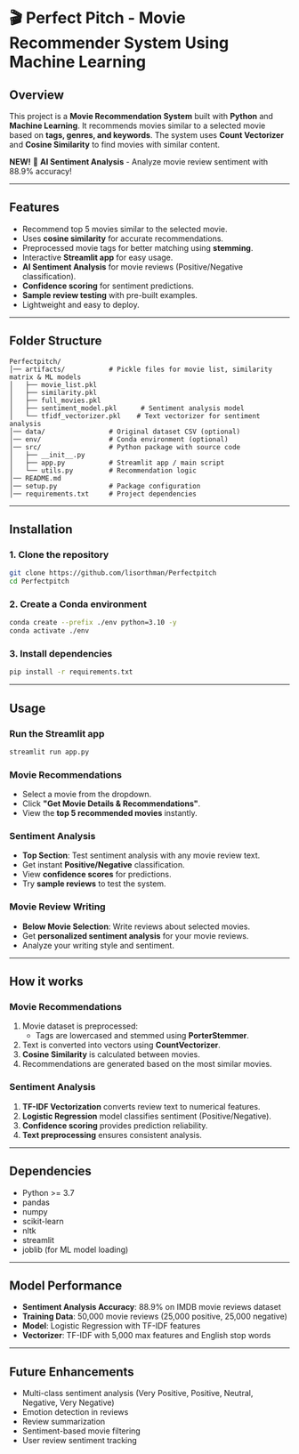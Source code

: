 
# 🎬 Perfect Pitch - Movie Recommender System Using Machine Learning

## Overview

This project is a **Movie Recommendation System** built with **Python** and **Machine Learning**.
It recommends movies similar to a selected movie based on **tags, genres, and keywords**.
The system uses **Count Vectorizer** and **Cosine Similarity** to find movies with similar content.

**NEW!** 🧠 **AI Sentiment Analysis** - Analyze movie review sentiment with 88.9% accuracy!

---

## Features

* Recommend top 5 movies similar to the selected movie.
* Uses **cosine similarity** for accurate recommendations.
* Preprocessed movie tags for better matching using **stemming**.
* Interactive **Streamlit app** for easy usage.
* **AI Sentiment Analysis** for movie reviews (Positive/Negative classification).
* **Confidence scoring** for sentiment predictions.
* **Sample review testing** with pre-built examples.
* Lightweight and easy to deploy.

---

## Folder Structure

```
Perfectpitch/
│── artifacts/           # Pickle files for movie list, similarity matrix & ML models
│   ├── movie_list.pkl
│   ├── similarity.pkl
│   ├── full_movies.pkl
│   ├── sentiment_model.pkl      # Sentiment analysis model
│   └── tfidf_vectorizer.pkl    # Text vectorizer for sentiment analysis
│── data/                # Original dataset CSV (optional)
│── env/                 # Conda environment (optional)
│── src/                 # Python package with source code
│   ├── __init__.py
│   ├── app.py           # Streamlit app / main script
│   └── utils.py         # Recommendation logic
│── README.md
│── setup.py             # Package configuration
│── requirements.txt     # Project dependencies
```

---

## Installation

### 1. Clone the repository

```bash
git clone https://github.com/lisorthman/Perfectpitch
cd Perfectpitch
```

### 2. Create a Conda environment

```bash
conda create --prefix ./env python=3.10 -y
conda activate ./env
```

### 3. Install dependencies

```bash
pip install -r requirements.txt
```

---

## Usage

### Run the Streamlit app

```bash
streamlit run app.py
```

### Movie Recommendations
* Select a movie from the dropdown.
* Click **"Get Movie Details & Recommendations"**.
* View the **top 5 recommended movies** instantly.

### Sentiment Analysis
* **Top Section**: Test sentiment analysis with any movie review text.
* Get instant **Positive/Negative** classification.
* View **confidence scores** for predictions.
* Try **sample reviews** to test the system.

### Movie Review Writing
* **Below Movie Selection**: Write reviews about selected movies.
* Get **personalized sentiment analysis** for your movie reviews.
* Analyze your writing style and sentiment.

---

## How it works

### Movie Recommendations
1. Movie dataset is preprocessed:
   * Tags are lowercased and stemmed using **PorterStemmer**.
2. Text is converted into vectors using **CountVectorizer**.
3. **Cosine Similarity** is calculated between movies.
4. Recommendations are generated based on the most similar movies.

### Sentiment Analysis
1. **TF-IDF Vectorization** converts review text to numerical features.
2. **Logistic Regression** model classifies sentiment (Positive/Negative).
3. **Confidence scoring** provides prediction reliability.
4. **Text preprocessing** ensures consistent analysis.

---

## Dependencies

* Python >= 3.7
* pandas
* numpy
* scikit-learn
* nltk
* streamlit
* joblib (for ML model loading)

---

## Model Performance

* **Sentiment Analysis Accuracy**: 88.9% on IMDB movie reviews dataset
* **Training Data**: 50,000 movie reviews (25,000 positive, 25,000 negative)
* **Model**: Logistic Regression with TF-IDF features
* **Vectorizer**: TF-IDF with 5,000 max features and English stop words

---

## Future Enhancements

* Multi-class sentiment analysis (Very Positive, Positive, Neutral, Negative, Very Negative)
* Emotion detection in reviews
* Review summarization
* Sentiment-based movie filtering
* User review sentiment tracking


